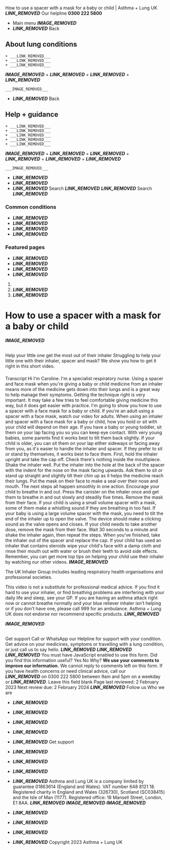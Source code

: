 
How to use a spacer with a mask for a baby or child | Asthma + Lung UK
 ___LINK_REMOVED___
 Our helpline **0300 222 5800**
* Main menu
___IMAGE_REMOVED___
* ___LINK_REMOVED___
 Back
 
## About lung conditions
	+ ___LINK_REMOVED___
	+ ___LINK_REMOVED___
	+ ___LINK_REMOVED___
___IMAGE_REMOVED___
	+ ___LINK_REMOVED___
	+ ___LINK_REMOVED___
	+ ___LINK_REMOVED___
	
	
	___IMAGE_REMOVED___
* ___LINK_REMOVED___
 Back
 
## Help + guidance
	+ ___LINK_REMOVED___
	+ ___LINK_REMOVED___
	+ ___LINK_REMOVED___
	+ ___LINK_REMOVED___
	+ ___LINK_REMOVED___
___IMAGE_REMOVED___
	+ ___LINK_REMOVED___
	+ ___LINK_REMOVED___
	+ ___LINK_REMOVED___
	+ ___LINK_REMOVED___
	+ ___LINK_REMOVED___
	
	
	___IMAGE_REMOVED___
* ___LINK_REMOVED___
* ___LINK_REMOVED___
* ___LINK_REMOVED___
Search
___LINK_REMOVED___ 
 ___LINK_REMOVED___
Search
___LINK_REMOVED___
### Common conditions
* ___LINK_REMOVED___
* ___LINK_REMOVED___
* ___LINK_REMOVED___
* ___LINK_REMOVED___
### Featured pages
* ___LINK_REMOVED___
* ___LINK_REMOVED___
* ___LINK_REMOVED___
* ___LINK_REMOVED___
1. 
3. ___LINK_REMOVED___
5. ___LINK_REMOVED___
# How to use a spacer with a mask for a baby or child
___IMAGE_REMOVED___
## 
 Help your little one get the most out of their inhaler
Struggling to help your little one with their inhaler, spacer and mask? We show you how to get it right in this short video.
 
### 
 Transcript
Hi I'm Caroline. I'm a specialist respiratory nurse. Using a spacer and face mask when you're giving a baby or child medicine from an inhaler means more of the medicine gets down into their lungs and is a great way to help manage their symptoms. Getting the technique right is very important. It may take a few tries to feel comfortable giving medicine this way, but it does get easier with practice. I'm going to show you how to use a spacer with a face mask for a baby or child. If you're an adult using a spacer with a face mask, watch our video for adults. When using an inhaler and spacer with a face mask for a baby or child, how you hold or sit with your child will depend on their age. If you have a baby or young toddler, sit them on your lap facing you so you can keep eye contact. With very young babies, some parents find it works best to tilt them back slightly. If your child is older, you can sit them on your lap either sideways or facing away from you, as it's easier to handle the inhaler and spacer. If they prefer to sit or stand by themselves, it works best to face them. First, hold the inhaler upright and take the cap off. Check there's nothing inside the mouthpiece. Shake the inhaler well. Put the inhaler into the hole at the back of the spacer with the indent for the nose on the mask facing upwards. Ask them to sit or stand up straight and slightly tilt their chin up as it helps the medicine reach their lungs. Put the mask on their face to make a seal over their nose and mouth. The next steps all happen smoothly in one action. Encourage your child to breathe in and out. Press the canister on the inhaler once and get them to breathe in and out slowly and steadily five times. Remove the mask from their face. If your child is using a small volume spacer with a mask, some of them make a whistling sound if they are breathing in too fast. If your baby is using a large volume spacer with the mask, you need to tilt the end of the inhaler up to open the valve. The device should make a clicking sound as the valve opens and closes. If your child needs to take another dose, remove the mask from their face. Wait 30 seconds to a minute and shake the inhaler again, then repeat the steps. When you've finished, take the inhaler out of the spacer and replace the cap. If your child has used an inhaler that contains steroids wipe your child's face with a damp cloth and rinse their mouth out with water or brush their teeth to avoid side effects. Remember, you can get more top tips on helping your child use their inhaler by watching our other videos.
___IMAGE_REMOVED___
 
 The UK Inhaler Group includes leading respiratory health organisations and professional societies.
 
 
This video is not a substitute for professional medical advice. If you find it hard to use your inhaler, or find breathing problems are interfering with your daily life and sleep, see your GP. If you are having an asthma attack right now or cannot breathe normally and your blue reliever inhaler isn't helping or if you don’t have one, please call 999 for an ambulance. Asthma + Lung UK does not endorse nor recommend specific products. ___LINK_REMOVED___
 
___IMAGE_REMOVED___
## 
 Get support
Call or WhatsApp our Helpline for support with your condition. Get advice on your medicines, symptoms or travelling with a lung condition, or just call us to say hello.
___LINK_REMOVED___
___LINK_REMOVED___
___LINK_REMOVED___
You must have JavaScript enabled to use this form.
Did you find this information useful?
Yes
No
Why?
**We use your comments to improve our information.** We cannot reply to comments left on this form. If you have health concerns or need clinical advice, call our ___LINK_REMOVED___ on 0300 222 5800 between 9am and 5pm on a weekday or ___LINK_REMOVED___.
Leave this field blank
Page last reviewed: 
2 February 2023
Next review due: 
2 February 2024
 ___LINK_REMOVED___
Follow us
 Who we are
 
* ___LINK_REMOVED___
* ___LINK_REMOVED___
* ___LINK_REMOVED___
* ___LINK_REMOVED___
* ___LINK_REMOVED___
 Get support
 
* ___LINK_REMOVED___
* ___LINK_REMOVED___
* ___LINK_REMOVED___
* ___LINK_REMOVED___
Asthma and Lung UK is a company limited by guarantee 01863614 (England and Wales). VAT number 648 8121 18.
Registered charity in England and Wales (326730), Scotland (SC038415) and the Isle of Man (1177). Registered office: 18 Mansell Street, London, E1 8AA.
___LINK_REMOVED___
___IMAGE_REMOVED___
___IMAGE_REMOVED___
* ___LINK_REMOVED___
* ___LINK_REMOVED___
* ___LINK_REMOVED___
* ___LINK_REMOVED___
 Copyright 2023 Asthma + Lung UK
 
